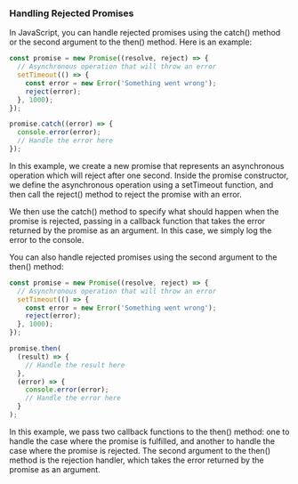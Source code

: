 ### Handling Rejected Promises

In JavaScript, you can handle rejected promises using the catch() method or the second argument to the then() method. Here is an example:

```javascript
const promise = new Promise((resolve, reject) => {
  // Asynchronous operation that will throw an error
  setTimeout(() => {
    const error = new Error('Something went wrong');
    reject(error);
  }, 1000);
});

promise.catch((error) => {
  console.error(error);
  // Handle the error here
});
```

In this example, we create a new promise that represents an asynchronous operation which will reject after one second. Inside the promise constructor, we define the asynchronous operation using a setTimeout function, and then call the reject() method to reject the promise with an error.

We then use the catch() method to specify what should happen when the promise is rejected, passing in a callback function that takes the error returned by the promise as an argument. In this case, we simply log the error to the console.

You can also handle rejected promises using the second argument to the then() method:

```javascript
const promise = new Promise((resolve, reject) => {
  // Asynchronous operation that will throw an error
  setTimeout(() => {
    const error = new Error('Something went wrong');
    reject(error);
  }, 1000);
});

promise.then(
  (result) => {
    // Handle the result here
  },
  (error) => {
    console.error(error);
    // Handle the error here
  }
);
```

In this example, we pass two callback functions to the then() method: one to handle the case where the promise is fulfilled, and another to handle the case where the promise is rejected. The second argument to the then() method is the rejection handler, which takes the error returned by the promise as an argument.
